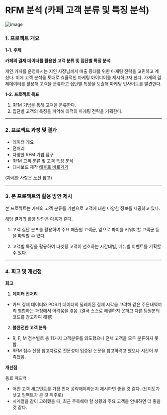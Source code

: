 # RFM 분석 (카페 고객 분류 및 특징 분석)
![image](https://github.com/everyshayday/RFM/assets/124337992/dafe401e-5cdc-4dd4-9dcb-052866fd91f4)

### 1. 프로젝트 개요

**1-1. 주제**

**카페의 결제 데이터를 활용한 고객 분류 및 집단별 특징 분석**

개인 카페를 운영하시는 지인 사장님께서 매출 증대를 위한 마케팅 전략을 고민하고 계셨다. 이에 고객 분석을 토대로 효율적인 마케팅 아이디어를 제시하고자 한다. 가게의 결제데이터를 활용해 고객을 분류하고 집단별 특징을 도출해 마케팅 인사이트를 발견한다.

**1-2. 프로젝트 목표**

1. RFM 기법을 통해 고객을 분류한다.
2. 집단별 고객의 특징을 파악해 최적의 마케팅 전략을 기획한다.

---

### 2. 프로젝트 과정 및 결과
- 데이터 개요
- 전처리
- 다양한 RFM 기법 탐구
- RFM 고객 분류 및 고객 특성 분석
- 대시보드 제작 [태블로 바로가기](https://public.tableau.com/views/CafeSalesDashboard/Dashboard?:language=en-US&:display_count=n&:origin=viz_share_link)

(자세한 사항은 [노션](https://seyeoncho.notion.site/d3204e92f6d24c92b7bb5924e7bcae07?pvs=4) 참고)

---

### 3. 본 프로젝트의 활용 방안 제시

본 프로젝트는 카페의 고객 분류를 기반으로 고객에 대한 다양한 정보를 제공하고 있다.

해당 결과의 활용 방안은 다음과 같다.

1. 고객 집단 분포를 활용하여 주요 매출원 고객군, 앞으로 파이를 키워야할 고객군 등을 파악할 수 있다.

2. 고객별 특징을 활용하여 타겟팅 고객이 선호하는 시간대별, 메뉴별 이벤트를 기획할 수 있다.

---

### 4. 회고 및 개선점

**회고**

1. **데이터 전처리**

- 카드 결제 데이터와 POS기 데이터의 딜레이된 결제 시각을 고려해 같은 주문내역끼리 병합하는 과정에서 어려움을 겪음. (결국 스스로 해결하지 못하고 다른 팀원분의 코드를 참고하여 해결)

2. **불완전한 고객 분류**

- R, F, M 점수별로 총 11가지 고객분류를 의도했으나 전체 고객을 모두 분류하지 못함.
- RFM 점수 산정 참고자료로 전문성이 입증된 논문을 참고하려고 했으나 시간이 부족했음.

**개선점**

동료 피드백

- 어떤 고객 세그먼트를 가장 먼저 공략해야하는지 제시하면 좋을 것 같다. (난이도가 낮고 임팩트가 큰 것 위주로)
- 시계열을 같이 고려했을 때, 최근 주목해야 할 상황과 주요 고객을 안내하면 더 좋을 것 같다.
